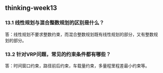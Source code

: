 ## thinking-week13

### 13.1 线性规划与混合整数规划的区别是什么？

答：线性规划不要求整数约束，而混合整数规划既有线性规划的部分，又有整数规划的部分。



### 13.2 针对VRP问题，常见的约束条件都有哪些？

答：时间窗口约束，路径前后约束，车载量约束，多量程里程差最小约束等。